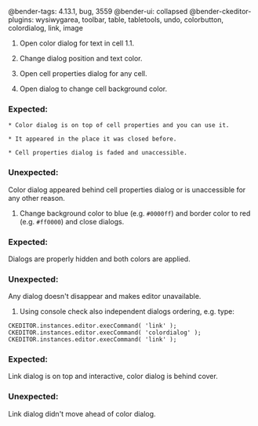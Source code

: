 @bender-tags: 4.13.1, bug, 3559
@bender-ui: collapsed
@bender-ckeditor-plugins: wysiwygarea, toolbar, table, tabletools, undo, colorbutton, colordialog, link, image

1. Open color dialog for text in cell 1.1.

1. Change dialog position and text color.

1. Open cell properties dialog for any cell.

1. Open dialog to change cell background color.

  ### Expected:
    * Color dialog is on top of cell properties and you can use it.

    * It appeared in the place it was closed before.

    * Cell properties dialog is faded and unaccessible.

  ### Unexpected:
  Color dialog appeared behind cell properties dialog or is unaccessible for any other reason.

1. Change background color to blue (e.g. `#0000ff`) and border color to red (e.g. `#ff0000`) and close dialogs.

  ### Expected:
  Dialogs are properly hidden and both colors are applied.

  ### Unexpected:
  Any dialog doesn't disappear and makes editor unavailable.

1. Using console check also independent dialogs ordering, e.g. type:
```
CKEDITOR.instances.editor.execCommand( 'link' );
CKEDITOR.instances.editor.execCommand( 'colordialog' );
CKEDITOR.instances.editor.execCommand( 'link' );
```

  ### Expected:
  Link dialog is on top and interactive, color dialog is behind cover.

  ### Unexpected:
  Link dialog didn't move ahead of color dialog.
